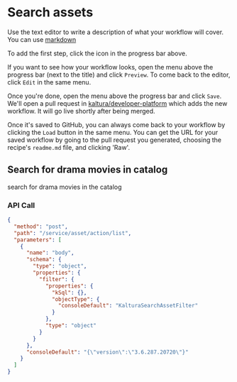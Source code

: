 <!--METADATA
{
  "summary": "Search assets"
}
-->

# Search assets
Use the text editor to write a description of what your workflow
will cover. You can use
[markdown](https://github.com/adam-p/markdown-here/wiki/Markdown-Cheatsheet)

To add the first step, click the  <i class="fa fa-plus"></i>  icon in the progress bar above.

If you want to see how your workflow looks, open the menu
<code><i class="fa fa-caret-down"></i></code>
above the progress bar (next to the title) and click `Preview`.
To come back to the editor, click `Edit` in the same menu.

Once you're done, open the menu
above the progress bar and click `Save`. We'll open a pull request in
[kaltura/developer-platform](https://github.com/kaltura/developer-platform)
which adds the new workflow. It will go live shortly after being merged.

Once it's saved to GitHub, you can always come back to your workflow by clicking the
`Load` button in the same menu. You can get the URL for your saved workflow
by going to the pull request you generated, choosing the recipe's `readme.md`
file, and clicking 'Raw'.

## Search for drama movies in catalog
search for drama movies in the catalog

### API Call
```json
{
  "method": "post",
  "path": "/service/asset/action/list",
  "parameters": [
    {
      "name": "body",
      "schema": {
        "type": "object",
        "properties": {
          "filter": {
            "properties": {
              "kSql": {},
              "objectType": {
                "consoleDefault": "KalturaSearchAssetFilter"
              }
            },
            "type": "object"
          }
        }
      },
      "consoleDefault": "{\"version\":\"3.6.287.20720\"}"
    }
  ]
}
```
